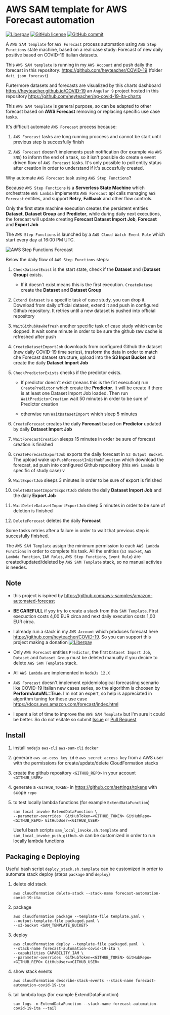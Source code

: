 AWS SAM template for AWS Forecast automation 
============================================

[![Liberpay](http://img.shields.io/liberapay/receives/heyteacher.svg?logo=liberapay)](https://liberapay.com/heyteacher/donate)
[![GitHub license](https://img.shields.io/github/license/heyteacher/sam-forecast-automation-covid-19-ita)](https://github.com/heyteacher/sam-forecast-automation-covid-19-ita/blob/master/LICENSE)
[![GitHub commit](https://img.shields.io/github/last-commit/heyteacher/sam-forecast-automation-covid-19-ita)](https://github.com/heyteacher/sam-forecast-automation-covid-19-ita/commits/master)

A `AWS SAM template` for `AWS Forecast` process automation using `AWS Step Functions` state machine, based on a real case study: Forecast of new daily positive based on COVID-19 italian datasets.  

This `AWS SAM template` is running in my `AWS Account` and push daily the forecast in this repository: https://github.com/heyteacher/COVID-19 (folder `dati_json_forecast`)

Furtermore datasets and forecasts are visualized by this charts dashboard https://heyteacher.github.io/COVID-19 an `Angular 9` project hosted in this repository https://github.com/heyteacher/ng-covid-19-ita-charts 

This `AWS SAM template` is general purpose, so can be adapted to other forecast based on __AWS Forecast__ removing or replacing specific use case tasks. 

It's difficult automate `AWS Forecast` process because:

1. `AWS Forecast` tasks are long running proccess and cannot be start until previous step is succesfully finish

1. `AWS Forecast` doesn't implements push notification (for example via `AWS SNS`) to inform the end of a task, so it isn't possible do create e event driven flow of `AWS Forecast` tasks. It's only possible to poll entity status after creation in order to understand if it's succesfully created.

Why automate `AWS Forecast` task using `AWS Step Functions`? 

Because `AWS Step Functions` is a __Serverless State Machine__ which orchestrate `AWS Lambda` implements `AWS Forecast` api calls managing `AWS Forecast` entities, and support __Retry__, __Fallback__ and other flow controls.

Only the first state machine execution creates the persistent entities __Dataset__, __Dataset Group__ and __Predictor__, while during daily next executions, the forecast will update creating __Forecast Dataset Import Job__, __Forecast__ and __Export Job__

The `AWS Step Functions` is launched by a `AWS Cloud Watch Event Rule` which start every day at 16:00 PM UTC. 

![AWS Step Functions Forecast](/images/stepfunctions_graph.png "AWS Step Functions Forecast")

Below the daily flow of `AWS Step Functions` steps:

1. `CheckDatasetExist` is the start state, check if the __Dataset__ and (__Dataset Group__) exists. 

   * If it doesn't exist means this is the first execution. `CreateDatase` create the __Dataset__ and __Dataset Group__

1. `Extend Dataset` is a specific task of case study, you can drop it. Download from daily official dataset, extend it and push in configured Github repository. It retries until a new dataset is pushed into official repository  

1. `WaitGithubRawRefresh` another specific task of case study which can be dopped. It wait some minute in order to be sure the github raw cache is refreshed after push

1. `CreateDatasetImportJob` downloads from configured Github the dataset (new daily COVID-19 time series), trasform the data in order to match che Forecast dataset structure, upload into the __S3 Input Bucket__ and create the daily __Dataset Import Job__

1. `CheckPredictorExists` checks if the predictor exists.

   * If predictor doesn't exist (means this is the firt execution) run `CreatePredictor` which create the __Predictor__. It will be create if there is at least one Dataset Import Job loaded. Then run `WaitPredictorCreation` wait 50 minutes in order to be sure of Predictor creation 

   * otherwise run `WaitDatasetImport` which sleep 5 minutes

1. `CreateForecast` creates the daily __Forecast__ based on __Predictor__ updated by daily __Dataset Import Job__

1. `WaitForecastCreation` sleeps 15 minutes in order be sure of forecast creation is finished

1. `CreateForecastExportJob` exports the daily forecast in `S3 Output Bucket`. 
The upload wake up `PushForecastInGithubFunction` which download the forecast, ad push into configured Github repository (this `AWS Lambda` is  specific of study case)
v
1. `WaitExportJob` sleeps 3 minutes in order to be sure of export is finished

1. `DeleteDatasetImportExportJob` delete the daily __Dataset Import Job__ and the daily __Export Job__ 

1. `WaitDeleteDatasetImportExportJob` sleep 5 minutes in order to be sure of deletion is finished

1. `DeleteForecast` deletes the daily __Forecast__

Some tasks retries after a failure in order to wait that previous step is succesfully finished.

The `AWS SAM Template` assign the minimum permission to each `AWS Lambda Functions` in order to complete his task. All the entities (`S3 Bucket`, `AWS Lambda Function`, `IAM Roles`, `AWS Step Functions`, `Event Rule`) are created/updated/deleted by `AWS SAM Template` stack, so no manual activies is needes.


Note
----

* this project is ispired by https://github.com/aws-samples/amazon-automated-forecast

* __BE CAREFULL__ if yoy try to create a stack from this `SAM Template`. First execuction costs 4,00 EUR circa and next daily execution costs 1,00 EUR circa. 

* I already run a stack in my `AWS Account` which produces forecast here https://github.com/heyteacher/COVID-19. So you can support this project making a donation [![Liberpay](https://liberapay.com/assets/widgets/donate.svg)](https://liberapay.com/heyteacher/donate)

* Only `AWS Forecast` entities `Predictor`, the first `Dataset Import Job`, `Dataset` and `Dataset Group` must be deleted manually if you decide to delete `AWS SAM Template` stack.

* All `AWS Lambda` are implemented in `NodeJs 12.X` 

* `AWS Forecast` doesn't implement epidemiological forecasting scenario like COVID-19 Italian new cases series, so the algorithm is choosen by __PerformAutoML=True__. I'm not an expert, so help is appreciated in algorithm tuning for these use case https://docs.aws.amazon.com/forecast/index.html

* I spent a lot of time to improve the `AWS SAM Template` but I'm sure it could be better. So do not esitate so submit [Issue](https://github.com/heyteacher/sam-forecast-automation-covid-19-ita/issues ) or [Pull Request](https://github.com/heyteacher/sam-forecast-automation-covid-19-ita/pulls)

Install
-------

1. install `nodejs` `aws-cli` `aws-sam-cli` `docker`

1. generare `aws_ac-cess_key_id` e `aws_secret_access_key` from a AWS user with the permissions for create/update/delete CloudFormation stacks 

1. create the github repository `<GITHUB_REPO>` in your account `<GITHUB_USER>` 

1. generate a `<GITHUB_TOKEN>` in https://github.com/settings/tokens with scope `repo`

1. to test locally lambda functions (for example `ExtendDataFunction`)
   ```
   sam local invoke ExtendDataFunction \
   --parameter-overrides  GitHubToken=<GITHUB_TOKEN> GitHubRepo=<GITHUB_REPO> GitHubUser=<GITHUB_USER> 
   ```
   Useful bash scripts `sam_local_invoke.sh.template` and `sam_local_invoke_push_github.sh` can be customized in order to run locally lambda functions

Packaging e Deploying
---------------------

Useful bash script `deploy_stack.sh.template` can be customized in order to automate stack deploy (steps `package` and `deploy`)

1. delete old stack 
   ```   
   aws cloudformation delete-stack --stack-name forecast-automation-covid-19-ita
   ```   

1. package
   ```   
   aws cloudformation package --template-file template.yaml \
   --output-template-file packaged.yaml \
   --s3-bucket <SAM_TEMPLATE_BUCKET>
   ```   

1. deploy
   ```   
   aws cloudformation deploy --template-file packaged.yaml  \
   --stack-name forecast-automation-covid-19-ita \
   --capabilities CAPABILITY_IAM \
   --parameter-overrides  GitHubToken=<GITHUB_TOKEN> GitHubRepo=<GITHUB_REPO> GitHubUser=<GITHUB_USER> 
   ```   

1. show stack events
   ```   
   aws cloudformation describe-stack-events --stack-name forecast-automation-covid-19-ita
   ```   

1. tail lambda logs (for example ExtendDataFunction)
   ```   
   sam logs -n ExtendDataFunction --stack-name forecast-automation-covid-19-ita --tail
 
   ```   

